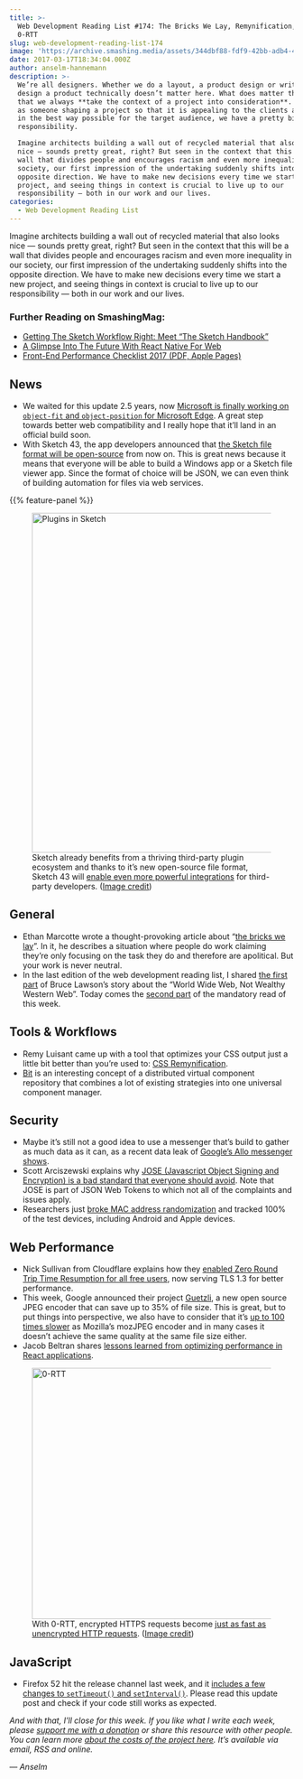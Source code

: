 ```yaml
---
title: >-
  Web Development Reading List #174: The Bricks We Lay, Remynification, And
  0-RTT
slug: web-development-reading-list-174
image: 'https://archive.smashing.media/assets/344dbf88-fdf9-42bb-adb4-46f01eedd629/62a74eec-3b0d-4b8c-a8bf-dc8392aceed0/wdrl-174-opt.png'
date: 2017-03-17T18:34:04.000Z
author: anselm-hannemann
description: >-
  We’re all designers. Whether we do a layout, a product design or write code to
  design a product technically doesn’t matter here. What does matter though, is
  that we always **take the context of a project into consideration**. Because
  as someone shaping a project so that it is appealing to the clients and works
  in the best way possible for the target audience, we have a pretty big
  responsibility.

  Imagine architects building a wall out of recycled material that also looks
  nice — sounds pretty great, right? But seen in the context that this will be a
  wall that divides people and encourages racism and even more inequality in our
  society, our first impression of the undertaking suddenly shifts into the
  opposite direction. We have to make new decisions every time we start a new
  project, and seeing things in context is crucial to live up to our
  responsibility — both in our work and our lives.
categories:
  - Web Development Reading List
---
```

Imagine architects building a wall out of recycled material that also looks nice — sounds pretty great, right? But seen in the context that this will be a wall that divides people and encourages racism and even more inequality in our society, our first impression of the undertaking suddenly shifts into the opposite direction. We have to make new decisions every time we start a new project, and seeing things in context is crucial to live up to our responsibility — both in our work and our lives.</p>

### <span class="rh">Further Reading</span> on SmashingMag:

*   [Getting The Sketch Workflow Right: Meet “The Sketch Handbook”](https://www.smashingmagazine.com/sketch-handbook/)
*   [A Glimpse Into The Future With React Native For Web](https://www.smashingmagazine.com/2016/08/a-glimpse-into-the-future-with-react-native-for-web/)
*   [Front-End Performance Checklist 2017 (PDF, Apple Pages)](https://www.smashingmagazine.com/2016/12/front-end-performance-checklist-2017-pdf-pages/)

## News

*   We waited for this update 2.5 years, now [Microsoft is finally working on `object-fit` and `object-position` for Microsoft Edge](https://wpdev.uservoice.com/forums/257854-microsoft-edge-developer/suggestions/6263790-object-fit-and-object-position). A great step towards better web compatibility and I really hope that it’ll land in an official build soon.
*   With Sketch 43, the app developers announced that [the Sketch file format will be open-source](https://medium.com/sketch-app-sources/sketch-43-is-coming-to-town-with-a-new-game-an-open-file-format-ae62e7e7c223) from now on. This is great news because it means that everyone will be able to build a Windows app or a Sketch file viewer app. Since the format of choice will be JSON, we can even think of building automation for files via web services.

{{% feature-panel %}}

<figure><a href="https://medium.com/sketch-app-sources/sketch-43-is-coming-to-town-with-a-new-game-an-open-file-format-ae62e7e7c223#.y94mlusbd"><img loading="lazy" decoding="async" src="https://archive.smashing.media/assets/344dbf88-fdf9-42bb-adb4-46f01eedd629/3ee00ab2-240f-4f62-bffa-1ab1c3a3702f/sketch-plugins-opt.png" width="800" height="602" alt="Plugins in Sketch" /></a><figcaption>Sketch already benefits from a thriving third-party plugin ecosystem and thanks to it’s new open-source file format, Sketch 43 will <a href="https://medium.com/sketch-app-sources/sketch-43-is-coming-to-town-with-a-new-game-an-open-file-format-ae62e7e7c223">enable even more powerful integrations</a> for third-party developers. (<a href="https://medium.com/sketch-app-sources/sketch-43-is-coming-to-town-with-a-new-game-an-open-file-format-ae62e7e7c223#.y94mlusbd">Image credit</a>)</figcaption></figure>

## General

*   Ethan Marcotte wrote a thought-provoking article about “[the bricks we lay](https://ethanmarcotte.com/wrote/the-bricks-we-lay/)”. In it, he describes a situation where people do work claiming they’re only focusing on the task they do and therefore are apolitical. But your work is never neutral.
*   In the last edition of the web development reading list, I shared [the first part](https://www.smashingmagazine.com/2017/03/world-wide-web-not-wealthy-western-web-part-1/) of Bruce Lawson’s story about the “World Wide Web, Not Wealthy Western Web”. Today comes the [second part](https://www.smashingmagazine.com/2017/03/world-wide-web-not-wealthy-western-web-part-2/) of the mandatory read of this week.</p>

## Tools & Workflows

*   Remy Luisant came up with a tool that optimizes your CSS output just a little bit better than you’re used to: [CSS Remynification](https://luisant.ca/remynifier).
*   [Bit](https://github.com/teambit/bit) is an interesting concept of a distributed virtual component repository that combines a lot of existing strategies into one universal component manager.</p>

## Security

*   Maybe it’s still not a good idea to use a messenger that’s build to gather as much data as it can, as a recent data leak of [Google’s Allo messenger shows](https://www.recode.net/2017/3/13/14912394/google-allo-search-history-privacy-messaging-app).
*   Scott Arciszewski explains why [JOSE (Javascript Object Signing and Encryption) is a bad standard that everyone should avoid](https://paragonie.com/blog/2017/03/jwt-json-web-tokens-is-bad-standard-that-everyone-should-avoid). Note that JOSE is part of JSON Web Tokens to which not all of the complaints and issues apply.
*   Researchers just [broke MAC address randomization](https://www.bleepingcomputer.com/news/security/researchers-break-mac-address-randomization-and-track-100-percent-of-test-devices/) and tracked 100% of the test devices, including Android and Apple devices.</p>

## Web Performance

*   Nick Sullivan from Cloudflare explains how they [enabled Zero Round Trip Time Resumption for all free users](https://blog.cloudflare.com/introducing-0-rtt/), now serving TLS 1.3 for better performance.
*   This week, Google announced their project [Guetzli](https://research.googleblog.com/2017/03/announcing-guetzli-new-open-source-jpeg.html), a new open source JPEG encoder that can save up to 35% of file size. This is great, but to put things into perspective, we also have to consider that it’s [up to 100 times slower](https://mobile.twitter.com/kornelski/status/842513840898228224) as Mozilla’s mozJPEG encoder and in many cases it doesn’t achieve the same quality at the same file size either.
*   Jacob Beltran shares [lessons learned from optimizing performance in React applications](https://blog.vixlet.com/react-at-light-speed-78cd172a6411).

<figure><a href="https://blog.cloudflare.com/introducing-0-rtt/"><img loading="lazy" decoding="async" src="https://archive.smashing.media/assets/344dbf88-fdf9-42bb-adb4-46f01eedd629/cfcb4447-b3b2-400e-8862-ccb53094c665/0-rtt-opt.png" width="800" height="445" alt="0-RTT" /></a><figcaption>With 0-RTT, encrypted HTTPS requests become <a href="https://blog.cloudflare.com/introducing-0-rtt/">just as fast as unencrypted HTTP requests</a>. (<a href="https://blog.cloudflare.com/introducing-0-rtt/">Image credit</a>)</figcaption></figure>

## JavaScript

*   Firefox 52 hit the release channel last week, and it [includes a few changes to `setTimeout()` and `setInterval()`](https://blog.wanderview.com/blog/2017/03/13/firefox-52-settimeout-changes/). Please read this update post and check if your code still works as expected.

_And with that, I’ll close for this week. If you like what I write each week, please [support me with a donation](https://wdrl.info/donate) or share this resource with other people. You can learn more [about the costs of the project here](https://wdrl.info/costs/). It’s available via email, RSS and online._

_— Anselm_

